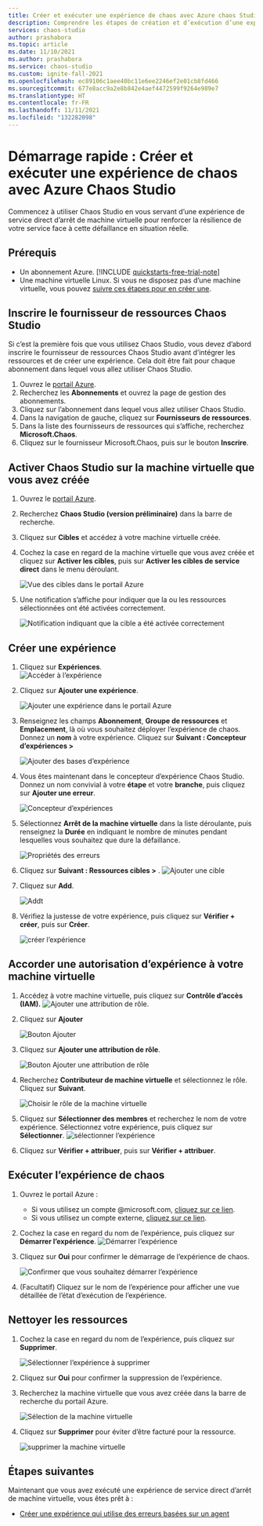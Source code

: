```yaml
---
title: Créer et exécuter une expérience de chaos avec Azure chaos Studio
description: Comprendre les étapes de création et d’exécution d’une expérience Chaos Studio en 10 minutes
services: chaos-studio
author: prashabora
ms.topic: article
ms.date: 11/10/2021
ms.author: prashabora
ms.service: chaos-studio
ms.custom: ignite-fall-2021
ms.openlocfilehash: ec89106c1aee40bc11e6ee2246ef2e01cb8fd466
ms.sourcegitcommit: 677e8acc9a2e8b842e4aef4472599f9264e989e7
ms.translationtype: HT
ms.contentlocale: fr-FR
ms.lasthandoff: 11/11/2021
ms.locfileid: "132282098"
---
```

# <a name="quickstart-create-and-run-a-chaos-experiment-using-azure-chaos-studio"></a>Démarrage rapide : Créer et exécuter une expérience de chaos avec Azure Chaos Studio 
Commencez à utiliser Chaos Studio en vous servant d’une expérience de service direct d’arrêt de machine virtuelle pour renforcer la résilience de votre service face à cette défaillance en situation réelle. 

## <a name="prerequisites"></a>Prérequis
- Un abonnement Azure. [!INCLUDE [quickstarts-free-trial-note](../../includes/quickstarts-free-trial-note.md)] 
- Une machine virtuelle Linux. Si vous ne disposez pas d’une machine virtuelle, vous pouvez [suivre ces étapes pour en créer une](../virtual-machines/linux/quick-create-portal.md).

## <a name="register-the-chaos-studio-resource-provider"></a>Inscrire le fournisseur de ressources Chaos Studio
Si c’est la première fois que vous utilisez Chaos Studio, vous devez d’abord inscrire le fournisseur de ressources Chaos Studio avant d’intégrer les ressources et de créer une expérience. Cela doit être fait pour chaque abonnement dans lequel vous allez utiliser Chaos Studio.

1. Ouvrez le [portail Azure](https://portal.azure.com).
2. Recherchez les **Abonnements** et ouvrez la page de gestion des abonnements.
3. Cliquez sur l’abonnement dans lequel vous allez utiliser Chaos Studio.
4. Dans la navigation de gauche, cliquez sur **Fournisseurs de ressources**.
5. Dans la liste des fournisseurs de ressources qui s’affiche, recherchez **Microsoft.Chaos**.
6. Cliquez sur le fournisseur Microsoft.Chaos, puis sur le bouton **Inscrire**.

## <a name="enable-chaos-studio-on-the-virtual-machine-you-created"></a>Activer Chaos Studio sur la machine virtuelle que vous avez créée
1. Ouvrez le [portail Azure](https://portal.azure.com).
2. Recherchez **Chaos Studio (version préliminaire)** dans la barre de recherche.
3. Cliquez sur **Cibles** et accédez à votre machine virtuelle créée.

4. Cochez la case en regard de la machine virtuelle que vous avez créée et cliquez sur **Activer les cibles**, puis sur **Activer les cibles de service direct** dans le menu déroulant.

   ![Vue des cibles dans le portail Azure](images/quickstart-virtual-machine-enabled.png)

5. Une notification s’affiche pour indiquer que la ou les ressources sélectionnées ont été activées correctement.
   
   ![Notification indiquant que la cible a été activée correctement](images/tutorial-service-direct-targets-enable-confirm.png)

## <a name="create-an-experiment"></a>Créer une expérience

1. Cliquez sur **Expériences**.                
   ![Accéder à l’expérience](images/quickstart-left-experiment.png)

2. Cliquez sur **Ajouter une expérience**.

   ![Ajouter une expérience dans le portail Azure](images/add-an-experiment.png)

3. Renseignez les champs **Abonnement**, **Groupe de ressources** et **Emplacement**, là où vous souhaitez déployer l’expérience de chaos. Donnez un **nom** à votre expérience. Cliquez sur **Suivant : Concepteur d’expériences >**

   ![Ajouter des bases d’expérience](images/quickstart-service-direct-add-basics.png)

4. Vous êtes maintenant dans le concepteur d’expérience Chaos Studio. Donnez un nom convivial à votre **étape** et votre **branche**, puis cliquez sur **Ajouter une erreur**.

   ![Concepteur d’expériences](images/quickstart-service-direct-add-designer.png)

5. Sélectionnez **Arrêt de la machine virtuelle** dans la liste déroulante, puis renseignez la **Durée** en indiquant le nombre de minutes pendant lesquelles vous souhaitez que dure la défaillance. 

   ![Propriétés des erreurs](images/quickstart-service-direct-add-fault.png)

6. Cliquez sur **Suivant : Ressources cibles >** .
   ![Ajouter une cible](images/quickstart-service-direct-add-targets.png)

7. Cliquez sur **Add**.

   ![Addt](images/quickstart-add-target.png)

8. Vérifiez la justesse de votre expérience, puis cliquez sur **Vérifier + créer**, puis sur **Créer**.

   ![créer l’expérience](images/quickstart-review-and-create.png)

## <a name="give-experiment-permission-to-your-virtual-machine"></a>Accorder une autorisation d’expérience à votre machine virtuelle
1. Accédez à votre machine virtuelle, puis cliquez sur **Contrôle d’accès (IAM).** 
   ![Ajouter une attribution de rôle](images/quickstart-access-control.png).
2. Cliquez sur **Ajouter**

   ![Bouton Ajouter](images/add.png)

3. Cliquez sur **Ajouter une attribution de rôle**.

   ![Bouton Ajouter une attribution de rôle](images/add-role-assignment.png)

4. Recherchez **Contributeur de machine virtuelle** et sélectionnez le rôle. Cliquez sur **Suivant**.

   ![Choisir le rôle de la machine virtuelle](images/quickstart-virtual-machine-contributor.png)
5. Cliquez sur **Sélectionner des membres** et recherchez le nom de votre expérience. Sélectionnez votre expérience, puis cliquez sur **Sélectionner**. 
   ![sélectionner l’expérience](images/quickstart-select-experiment-role-assignment.png)
 
6. Cliquez sur **Vérifier + attribuer**, puis sur **Vérifier + attribuer**.



## <a name="run-the-chaos-experiment"></a>Exécuter l’expérience de chaos

1. Ouvrez le portail Azure :
    * Si vous utilisez un compte @microsoft.com, [cliquez sur ce lien](https://ms.portal.azure.com/?microsoft_azure_chaos_assettypeoptions={%22chaosStudio%22:{%22options%22:%22%22},%22chaosExperiment%22:{%22options%22:%22%22}}&microsoft_azure_chaos=true).
    * Si vous utilisez un compte externe, [cliquez sur ce lien](https://portal.azure.com/?feature.customPortal=false&microsoft_azure_chaos_assettypeoptions={%22chaosStudio%22:{%22options%22:%22%22},%22chaosExperiment%22:{%22options%22:%22%22}}).
2. Cochez la case en regard du nom de l’expérience, puis cliquez sur **Démarrer l’expérience**.
    ![Démarrer l’expérience](images/quickstart-experiment-start.png)

3. Cliquez sur **Oui** pour confirmer le démarrage de l’expérience de chaos.

    ![Confirmer que vous souhaitez démarrer l’expérience](images/start-experiment-confirmation.png)
4. (Facultatif) Cliquez sur le nom de l’expérience pour afficher une vue détaillée de l’état d’exécution de l’expérience.


## <a name="clean-up-resources"></a>Nettoyer les ressources

1. Cochez la case en regard du nom de l’expérience, puis cliquez sur **Supprimer**.

   ![Sélectionner l’expérience à supprimer](images/quickstart-delete-experiment.png)

2. Cliquez sur **Oui** pour confirmer la suppression de l’expérience.

3. Recherchez la machine virtuelle que vous avez créée dans la barre de recherche du portail Azure.

   ![Sélection de la machine virtuelle](images/quickstart-cleanup.png)

4. Cliquez sur **Supprimer** pour éviter d’être facturé pour la ressource.

   ![supprimer la machine virtuelle](images/quickstart-cleanup-virtual-machine.png)


## <a name="next-steps"></a>Étapes suivantes
Maintenant que vous avez exécuté une expérience de service direct d’arrêt de machine virtuelle, vous êtes prêt à :
- [Créer une expérience qui utilise des erreurs basées sur un agent](chaos-studio-tutorial-agent-based-portal.md)
